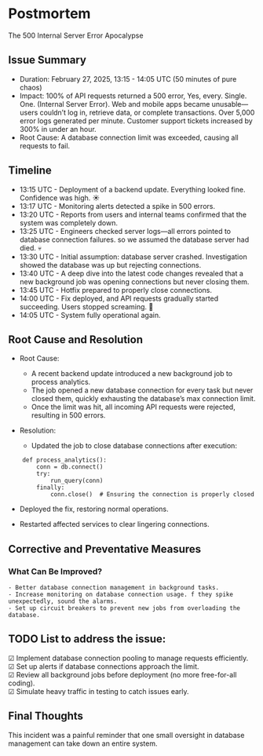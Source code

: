 # Postmortem
The 500 Internal Server Error Apocalypse
## Issue Summary

   - Duration: February 27, 2025, 13:15 - 14:05 UTC (50 minutes of pure chaos)
   - Impact:
        100% of API requests returned a 500 error, Yes, every. Single. One. (Internal Server Error).
        Web and mobile apps became unusable—users couldn’t log in, retrieve data, or complete transactions.
        Over 5,000 error logs generated per minute.
        Customer support tickets increased by 300% in under an hour.
   - Root Cause:
    A database connection limit was exceeded, causing all requests to fail.

## Timeline

   - 13:15 UTC - Deployment of a backend update. Everything looked fine. Confidence was high. ☀️  
   - 13:17 UTC - Monitoring alerts detected a spike in 500 errors.  
   - 13:20 UTC - Reports from users and internal teams confirmed that the system was completely down.  
   - 13:25 UTC - Engineers checked server logs—all errors pointed to database connection failures. so we assumed the database server had died. 💀  
   - 13:30 UTC - Initial assumption: database server crashed. Investigation showed the database was up but rejecting connections.  
   - 13:40 UTC - A deep dive into the latest code changes revealed that a new background job was opening connections but never closing them.  
   - 13:45 UTC - Hotfix prepared to properly close connections.  
   - 14:00 UTC - Fix deployed, and API requests gradually started succeeding. Users stopped screaming. 🎉  
   - 14:05 UTC - System fully operational again.  

## Root Cause and Resolution
- Root Cause:

   - A recent backend update introduced a new background job to process analytics.
   - The job opened a new database connection for every task but never closed them, quickly exhausting the database’s max connection limit.
   - Once the limit was hit, all incoming API requests were rejected, resulting in 500 errors.

- Resolution:

   - Updated the job to close database connections after execution:  
```
    def process_analytics():
        conn = db.connect()
        try:
            run_query(conn)
        finally:
            conn.close()  # Ensuring the connection is properly closed  
```  
   - Deployed the fix, restoring normal operations.  

   - Restarted affected services to clear lingering connections.  

## Corrective and Preventative Measures
### What Can Be Improved?  
    - Better database connection management in background tasks.
    - Increase monitoring on database connection usage. f they spike unexpectedly, sound the alarms.
    - Set up circuit breakers to prevent new jobs from overloading the database.

## TODO List to address the issue:

☑ Implement database connection pooling to manage requests efficiently.  
☑ Set up alerts if database connections approach the limit.  
☑ Review all background jobs before deployment (no more free-for-all coding).  
☑ Simulate heavy traffic in testing to catch issues early.  

## Final Thoughts

This incident was a painful reminder that one small oversight in database management can take down an entire system.